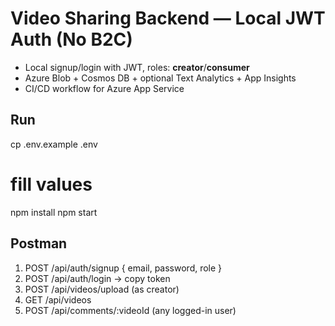 # Video Sharing Backend — Local JWT Auth (No B2C)

- Local signup/login with JWT, roles: **creator**/**consumer**
- Azure Blob + Cosmos DB + optional Text Analytics + App Insights
- CI/CD workflow for Azure App Service

## Run
cp .env.example .env
# fill values
npm install
npm start

## Postman
1) POST /api/auth/signup { email, password, role }
2) POST /api/auth/login  → copy token
3) POST /api/videos/upload (as creator)
4) GET /api/videos
5) POST /api/comments/:videoId (any logged-in user)

